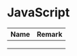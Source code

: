 # JavaScript

| Name | Remark |
| ---- | ------ |
|      |        |
|      |        |
|      |        |

